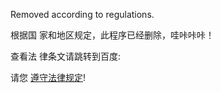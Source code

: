 Removed according to regulations.

根据国 家和地区规定，此程序已经删除，哇咔咔咔！

查看法 律条文请跳转到百度: []()

请您 [遵守法律规定](https://github.com/renfufei/shadowsocks-windows/releases)!
